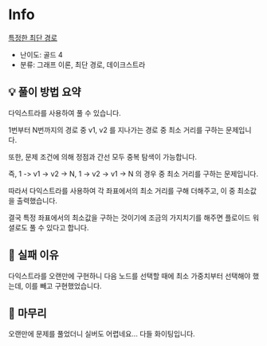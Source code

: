 # Info
[특정한 최단 경로](https://boj.kr/1504)

- 난이도: 골드 4
- 분류: 그래프 이론, 최단 경로, 데이크스트라

## 💡 풀이 방법 요약

다익스트라를 사용하여 풀 수 있습니다.

1번부터 N번까지의 경로 중 v1, v2 를 지나가는 경로 중 최소 거리를 구하는 문제입니다.

또한, 문제 조건에 의해 정점과 간선 모두 중복 탐색이 가능합니다.

즉, 1 -> v1 -> v2 -> N, 1 -> v2 -> v1 -> N 의 경우 중 최소 거리를 구하는 문제입니다.

따라서 다익스트라를 사용하여 각 좌표에서의 최소 거리를 구해 더해주고, 이 중 최소값을 출력했습니다.

결국 특정 좌표에서의 최소값을 구하는 것이기에 조금의 가지치기를 해주면 플로이드 워셜로도 풀 수 있다고 합니다.

## 👀 실패 이유

다익스트라를 오랜만에 구현하니 다음 노드를 선택할 때에 최소 가중치부터 선택해야 했는데, 이를 빼고 구현했었습니다.

## 🙂 마무리

오랜만에 문제를 풀었더니 실버도 어렵네요... 다들 화이팅입니다.
